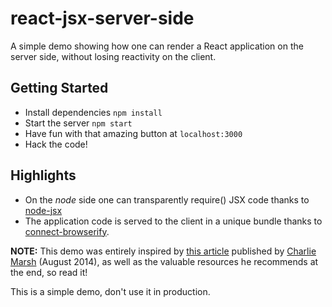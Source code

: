 react-jsx-server-side
=====================

A simple demo showing how one can render a React application on the server side, without losing reactivity on the client.

## Getting Started

- Install dependencies `npm install`
- Start the server `npm start`
- Have fun with that amazing button at `localhost:3000`
- Hack the code!

## Highlights
- On the *node* side one can transparently require() JSX code thanks to [node-jsx](https://github.com/petehunt/node-jsx)
- The application code is served to the client in a unique bundle thanks to [connect-browserify](https://github.com/andreypopp/connect-browserify).

**NOTE:** This demo was entirely inspired by [this article](http://www.princeton.edu/~crmarsh/react-ssr/) published by [Charlie Marsh](https://github.com/crm416) (August 2014), as well as the valuable resources he recommends at the end, so read it!

This is a simple demo, don't use it in production.

